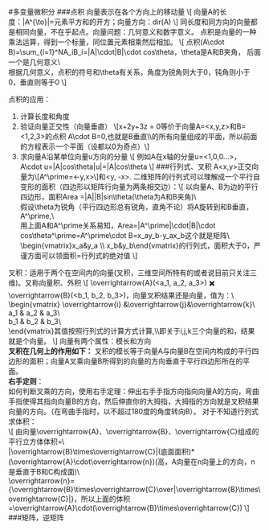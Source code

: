 #多变量微积分
###点积
向量表示在各个方向上的移动量
\\[
向量A的长度：|A^{\to}|=元素平方和的开方；向量方向：dir(A)
\\]
同长度和同方向的向量都是相同向量，不在乎起点。向量问题：几何意义和数字意义。
点积是向量的一种乘法运算，得到一个标量，同位置元素相乘然后相加。
\\[
点积(A\cdot B)=\sum_{i=1}^NA_iB_i=|A|\cdot|B|\cdot cos\theta，\theta是A和B夹角，
后面一个是几何意义\\\
根据几何意义，点积的符号和\theta有关系，角度为锐角则大于0，钝角则小于0，垂直则等于0
\\]

点积的应用：

1. 计算长度和角度
2. 验证向量正交性（向量垂直）
\\[x+2y+3z = 0等价于向量A=<x,y,z>和B=<1,2,3>的点积 A\cdot B=0,也就是B垂直\\\的所有向量组成的平面，所以前面的方程表示一个平面（设都以0为奇点）\\]
3. 求向量A沿某单位向量u方向的分量
\\[
例如A在x轴的分量u=<1,0,0...>，A\cdot u=|A|cos\theta|u|=|A|cos\theta
\\]
###行列式、叉积
A<x,y>正交向量为\\[A^\prime=<-y,x>\\]和<y, -x>.
二维矩阵的行列式可以理解成一个平行自变形的面积（四边形以矩阵行向量为两条相交边）：\\[
以向量A、B为边的平行四边形，面积Area =|A||B|sin\theta(\theta为A和B夹角)\\\
假设\theta为锐角（平行四边形总有锐角，直角不论）将A旋转到和B垂直，A^\prime,\\\
用上面A和A^\prime关系易知，Area=|A^\prime|\cdot|B|\cdot cos\theta^\prime=A^\prime\cdot B=x_ay_b-y_ax_b这个就是矩阵\\\
\begin{vmatrix}x_a&y_a \\\ 
x_b&y_b\end{vmatrix}的行列式，面积大于0，严谨方面可以领面积=行列式的绝对值
\\]

叉积：适用于两个在空间内的向量(叉积，三维空间所特有的或者说目前只关注三维)。又称向量积、外积
\\[
\overrightarrow{A}(<a_1, a_2, a_3>) ✖️ \overrightarrow{B}(<b_1, b_2, b_3>)，向量叉积结果还是向量，值为：\\\
\begin{vmatrix}
\overrightarrow{i} &\overrightarrow{j}&\overrightarrow{k}\\\
a_1 & a_2 & a_3\\\
b_1 & b_2 & b_3\\\
\end{vmatrix}其值按照行列式的计算方式计算,\\\即关于i,j,k三个向量的和，结果就是个向量。
\\]
向量有两个属性：模长和方向    
__叉积在几何上的作用如下：__ 叉积的模长等于向量A与向量B在空间内构成的平行四边形的面积；向量A叉乘向量B所得到的向量的方向垂直于平行四边形所在的平面。     
__右手定则__：    
如何判断叉乘的方向，使用右手定理：伸出右手手指方向指向向量A的方向，弯曲手指使得其指向向量B的方向，然后伸直你的大拇指，大拇指的方向就是叉积结果向量的方向。（在弯曲手指时，以不超过180度的角度转向B）。   对于不知道行列式求体积：    
\\[
由向量\overrightarrow{A}、\overrightarrow{B}、\overrightarrow{C}组成的平行立方体体积=\\\
|\overrightarrow{B}\times\overrightarrow{C}|(底面面积)*(\overrightarrow{A}\cdot\overrightarrow{n})(高，A向量在n向量上的方向，n是垂直于B和C构成面)\\\
\overrightarrow{n}={\overrightarrow{B}\times\overrightarrow{C}\over|\overrightarrow{B}\times\overrightarrow{C}|}，所以上面的体积=\overrightarrow{A}\cdot(\overrightarrow{B}\times\overrightarrow{C})
\\]
###矩阵，逆矩阵

